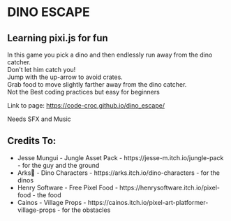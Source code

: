 # DINO ESCAPE
<h2>Learning pixi.js for fun</h2> 
<p>In this game you pick a dino and then endlessly run away from the dino catcher.<br>
Don't let him catch you!<br>
Jump with the up-arrow to avoid crates.<br>
Grab food to move slightly farther away from the dino catcher.<br>
Not the Best coding practices but easy for beginners<p>

Link to page: https://code-croc.github.io/dino_escape/

Needs SFX and Music

<h2>Credits To:</h2>
  <ul>
	<li>Jesse Mungui - Jungle Asset Pack - https://jesse-m.itch.io/jungle-pack - for the guy and the ground</li>
  <li>Arks💢 - Dino Characters - https://arks.itch.io/dino-characters - for the dinos</li>
  <li>Henry Software - Free Pixel Food - https://henrysoftware.itch.io/pixel-food - the food</li>
  <li>Cainos - Village Props - https://cainos.itch.io/pixel-art-platformer-village-props - for the obstacles</li>
  </ul>
  
  
